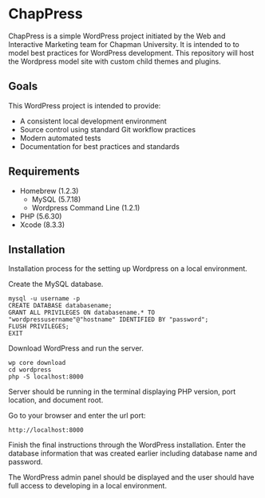 # ChapPress
ChapPress is a simple WordPress project initiated by the Web and Interactive Marketing team for Chapman University. It is intended to to model best practices for WordPress development. This repository will host the Wordpress model site with custom child themes and plugins.

## Goals
This WordPress project is intended to provide:
- A consistent local development environment
- Source control using standard Git workflow practices
- Modern automated tests
- Documentation for best practices and standards

## Requirements
- Homebrew (1.2.3)
  - MySQL (5.7.18)
  - Wordpress Command Line (1.2.1)
- PHP (5.6.30)
- Xcode (8.3.3)

## Installation

  Installation process for the setting up Wordpress on a local environment.

  Create the MySQL database.

  ```
  mysql -u username -p
  CREATE DATABASE databasename;
  GRANT ALL PRIVILEGES ON databasename.* TO "wordpressusername"@"hostname" IDENTIFIED BY "password";
  FLUSH PRIVILEGES;
  EXIT
  ```
  Download WordPress and run the server.

  ```
  wp core download
  cd wordpress
  php -S localhost:8000
  ```

  Server should be running in the terminal displaying PHP version, port location, and document root.

  Go to your browser and enter the url port:
  ```
  http://localhost:8000
  ```

  Finish the final instructions through the WordPress installation.
  Enter the database information that was created earlier including database name
  and password.

  The WordPress admin panel should be displayed and the user should have full access
  to developing in a local environment.
